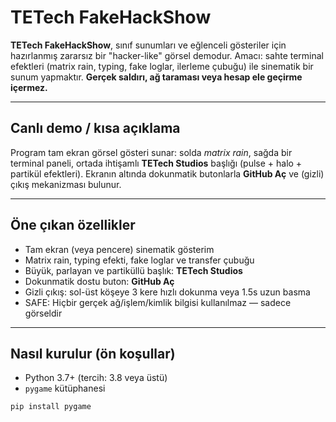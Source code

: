 # TETech FakeHackShow

**TETech FakeHackShow**, sınıf sunumları ve eğlenceli gösteriler için hazırlanmış zararsız bir "hacker-like" görsel demodur. Amacı: sahte terminal efektleri (matrix rain, typing, fake loglar, ilerleme çubuğu) ile sinematik bir sunum yapmaktır. **Gerçek saldırı, ağ taraması veya hesap ele geçirme içermez.**

---

## Canlı demo / kısa açıklama
Program tam ekran görsel gösteri sunar: solda *matrix rain*, sağda bir terminal paneli, ortada ihtişamlı **TETech Studios** başlığı (pulse + halo + partikül efektleri). Ekranın altında dokunmatik butonlarla **GitHub Aç** ve (gizli) çıkış mekanizması bulunur.

---

## Öne çıkan özellikler
- Tam ekran (veya pencere) sinematik gösterim  
- Matrix rain, typing efekti, fake loglar ve transfer çubuğu  
- Büyük, parlayan ve partiküllü başlık: **TETech Studios**  
- Dokunmatik dostu buton: **GitHub Aç**  
- Gizli çıkış: sol-üst köşeye 3 kere hızlı dokunma veya 1.5s uzun basma  
- SAFE: Hiçbir gerçek ağ/işlem/kimlik bilgisi kullanılmaz — sadece görseldir

---

## Nasıl kurulur (ön koşullar)
- Python 3.7+ (tercih: 3.8 veya üstü)
- `pygame` kütüphanesi

```bash
pip install pygame
